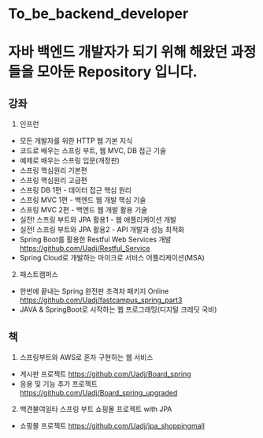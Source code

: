 # To_be_backend_developer
# 자바 백엔드 개발자가 되기 위해 해왔던 과정들을 모아둔 Repository 입니다.

## 강좌
1. 인프런
- 모든 개발자를 위한 HTTP 웹 기본 지식
- 코드로 배우는 스프링 부트, 웹 MVC, DB 접근 기술
- 예제로 배우는 스프링 입문(개정판)
- 스프링 핵심원리 기본편
- 스프링 핵심원리 고급편
- 스프링 DB 1편 - 데이터 접근 핵심 원리
- 스프링 MVC 1편 - 백엔드 웹 개발 핵심 기술   
- 스프링 MVC 2편 - 백엔드 웹 개발 활용 기술
- 실전! 스프링 부트와 JPA 활용1 - 웹 애플리케이션 개발
- 실전! 스프링 부트와 JPA 활용2 - API 개발과 성능 최적화
- Spring Boot를 활용한 Restful Web Services 개발  https://github.com/Uadj/Restful_Service
- Spring Cloud로 개발하는 마이크로 서비스 어플리케이션(MSA)

2. 패스트캠퍼스
- 한번에 끝내는 Spring 완전판 초격차 패키지 Online https://github.com/Uadj/fastcampus_spring_part3
- JAVA & SpringBoot로 시작하는 웹 프로그래밍(디지털 크레딧 국비)

## 책  
1. 스프링부트와 AWS로 혼자 구현하는 웹 서비스
- 게시판 프로젝트 https://github.com/Uadj/Board_spring 
- 응용 및 기능 추가 프로젝트 https://github.com/Uadj/Board_spring_upgraded

2. 백견불여일타 스프링 부트 쇼핑몰 프로젝트 with JPA 
- 쇼핑몰 프로젝트 https://github.com/Uadj/jpa_shoppingmall

